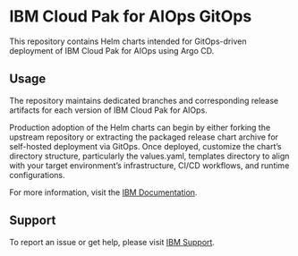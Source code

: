 # IBM Cloud Pak for AIOps GitOps

This repository contains Helm charts intended for GitOps-driven deployment of IBM Cloud Pak for AIOps using Argo CD.

## Usage

The repository maintains dedicated branches and corresponding release artifacts for each version of IBM Cloud Pak for AIOps.

Production adoption of the Helm charts can begin by either forking the upstream repository or extracting the packaged release chart archive for self-hosted deployment via GitOps. Once deployed, customize the chart’s directory structure, particularly the values.yaml, templates directory to align with your target environment’s infrastructure, CI/CD workflows, and runtime configurations.

For more information, visit the [IBM Documentation](https://www.ibm.com/docs/en/cloud-paks/cloud-pak-aiops/latest?topic=installation-gitops).

## Support
To report an issue or get help, please visit [IBM Support](https://www.ibm.com/mysupport/).